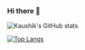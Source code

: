 ### Hi there 👋

![Kaushik's GitHub stats](https://github-readme-stats.vercel.app/api?username=Devil5614737&show_icons=true&theme=dark)


<!--
**Devil5614737/Devil5614737** is a ✨ _special_ ✨ repository because its `README.md` (this file) appears on your GitHub profile.

Here are some ideas to get you started:

- 🔭 I’m currently working on ...
- 🌱 I’m currently learning ...
- 👯 I’m looking to collaborate on ...
- 🤔 I’m looking for help with ...
- 💬 Ask me about ...
- 📫 How to reach me: ...
- 😄 Pronouns: ...
- ⚡ Fun fact: ...
-->



[![Top Langs](https://github-readme-stats.vercel.app/api/top-langs/?username=Devil5614737&layout-compact)](https://github.com/Devil5614737/github-readme-stats)
